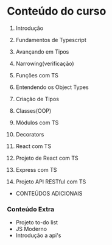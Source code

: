 # Conteúdo do curso

1. Introdução

2. Fundamentos de Typescript

3. Avançando em Tipos

4. Narrowing(verificação)

5. Funções com TS

6. Entendendo os Object Types

7. Criação de Tipos

8. Classes(OOP)

9. Módulos com TS

10. Decorators

11. React com TS

12. Projeto de React com TS

13. Express com TS

14. Projeto API RESTful com TS

- CONTEÚDOS ADICIONAIS

### Conteúdo Extra

- Projeto to-do list
- JS Moderno
- Introdução a api's
